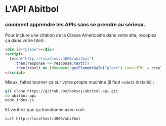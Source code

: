 # L'API Abitbol

### comment apprendre les APIs sans se prendre au sérieux.

Pour inclure une citation de la Classe Américaine dans votre site, recopiez ça dans votre html :

```html
<div id="place"></div>
<script>
  fetch("http://localhost:4000/abitbol")
    .then(response => response.text())
    .then(result => (document.getElementById("place").innerHTML = result));
</script>
```

Mieux, faites tourner ça sur votre propre machine (il faut `nodeJS` installé) :

``` bash
git clone https://github.com/keksoj/abitbol-api.git
cd abitbol-api
node index.js
```

Et vérifiez que ça fonctionne avec curl:

``` bash 
curl http://localhost:4000/abitbol
```